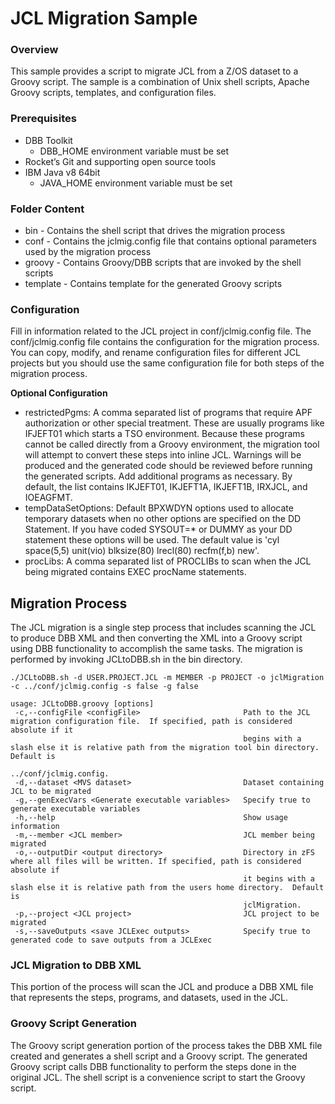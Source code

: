 
# JCL Migration Sample
### Overview
This sample provides a script to migrate JCL from a Z/OS dataset to a Groovy script. The sample is a combination of Unix shell scripts, Apache Groovy scripts, templates, and configuration files.

### Prerequisites
* DBB Toolkit
    * DBB_HOME environment variable must be set
* Rocket’s Git and supporting open source tools
* IBM Java v8 64bit
    * JAVA_HOME environment variable must be set

### Folder Content
* bin - Contains the shell script that drives the migration process
* conf - Contains the jclmig.config file that contains optional parameters used by the migration process
* groovy - Contains Groovy/DBB scripts that are invoked by the shell scripts
* template - Contains template for the generated Groovy scripts

### Configuration
Fill in information related to the JCL project in conf/jclmig.config file. The conf/jclmig.config file contains the configuration for the migration process. You can copy, modify, and rename configuration files for different JCL projects but you should use the same configuration file for both steps of the migration process.

**Optional Configuration**
* restrictedPgms: A comma separated list of programs that require APF authorization or other special treatment. These are usually programs like IFJEFT01 which starts a TSO environment. Because these programs cannot be called directly from a Groovy environment, the migration tool will attempt to convert these steps into inline JCL. Warnings will be produced and the generated code should be reviewed before running the generated scripts. Add additional programs as necessary. By default, the list contains IKJEFT01, IKJEFT1A, IKJEFT1B, IRXJCL, and IOEAGFMT.
* tempDataSetOptions: Default BPXWDYN options used to allocate temporary datasets when no other options are specified on the DD Statement. If you have coded SYSOUT=* or DUMMY as your DD statement these options will be used. The default value is 'cyl space(5,5) unit(vio) blksize(80) lrecl(80) recfm(f,b) new'.
* procLibs: A comma separated list of PROCLIBs to scan when the JCL being migrated contains EXEC procName statements.

## Migration Process
The JCL migration is a single step process that includes scanning the JCL to produce DBB XML and then converting the XML into a Groovy script using DBB functionality to accomplish the same tasks.  The migration is performed by invoking JCLtoDBB.sh in the bin directory.

```
./JCLtoDBB.sh -d USER.PROJECT.JCL -m MEMBER -p PROJECT -o jclMigration -c ../conf/jclmig.config -s false -g false

usage: JCLtoDBB.groovy [options]
 -c,--configFile <configFile>                       Path to the JCL migration configuration file.  If specified, path is considered absolute if it
                                                    begins with a slash else it is relative path from the migration tool bin directory.  Default is
                                                    ../conf/jclmig.config.
 -d,--dataset <MVS dataset>                         Dataset containing JCL to be migrated
 -g,--genExecVars <Generate executable variables>   Specify true to generate executable variables
 -h,--help                                          Show usage information
 -m,--member <JCL member>                           JCL member being migrated
 -o,--outputDir <output directory>                  Directory in zFS where all files will be written. If specified, path is considered absolute if
                                                    it begins with a slash else it is relative path from the users home directory.  Default is
                                                    jclMigration.
 -p,--project <JCL project>                         JCL project to be migrated
 -s,--saveOutputs <save JCLExec outputs>            Specify true to generated code to save outputs from a JCLExec
```

### JCL Migration to DBB XML
This portion of the process will scan the JCL and produce a DBB XML file that represents the steps, programs, and datasets, used in the JCL.


### Groovy Script Generation
The Groovy script generation portion of the process takes the DBB XML file created and generates a shell script and a Groovy script. The generated Groovy script calls DBB functionality to perform the steps done in the original JCL. The shell script is a convenience script to start the Groovy script. 


